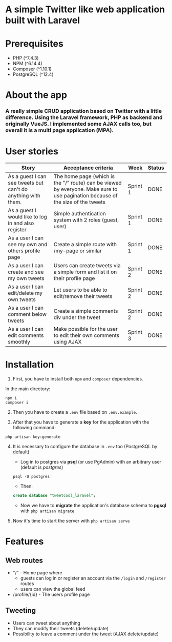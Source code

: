 # A simple Twitter like web application built with Laravel

# Prerequisites

-   PHP (^7.4.3)
-   NPM (^6.14.4)
-   Composer (^1.10.1)
-   PostgreSQL (^12.4)

# About the app

### A really simple CRUD application based on Twitter with a little difference. Using the Laravel framework, PHP as backend and originally VueJS. I implemented some AJAX calls too, but overall it is a multi page application (MPA).

# User stories

| Story                                                        | Acceptance criteria                                                                                                             | Week     | Status |
| ------------------------------------------------------------ | ------------------------------------------------------------------------------------------------------------------------------- | -------- | ------ |
| As a guest I can see tweets but can't do anything with them. | The home page (which is the "/" route) can be viewed by everyone. Make sure to use pagination because of the size of the tweets | Sprint 1 | DONE   |
| As a guest I would like to log in and also register          | Simple authentication system with 2 roles (guest, user)                                                                         | Sprint 1 | DONE   |
| As a user I can see my own and others profile page           | Create a simple route with /my-page or similar                                                                                  | Sprint 1 | DONE   |
| As a user I can create and see my own tweets                 | Users can create tweets via a simple form and list it on their profile page                                                     | Sprint 2 | DONE   |
| As a user I can edit/delete my own tweets                    | Let users to be able to edit/remove their tweets                                                                                | Sprint 2 | DONE   |
| As a user I can comment below tweets                         | Create a simple comments div under the tweet                                                                                    | Sprint 2 | DONE   |
| As a user I can edit comments smoothly                       | Make possible for the user to edit their own comments using AJAX                                                                | Sprint 3 | DONE   |

# Installation

1. First, you have to install both `npm` and `composer` dependencies.

In the main directory:

```
npm i
composer i
```

2. Then you have to create a `.env` file based on `.env.example`.

3. After that you have to generate a **key** for the application with the following command:

```
php artisan key:generate
```

4. It is necessary to configure the database in `.env` too (PostgreSQL by default)

    - Log in to postgres via **psql** (or use PgAdmin) with an arbitrary user (default is _postgres_)

    ```
    psql -U postgres
    ```

    - Then:

    ```sql
    create database "tweetcool_laravel";
    ```

    - Now we have to **migrate** the application's database schema to **pgsql** with `php artisan migrate`

5. Now it's time to start the server with `php artisan serve`

# Features

## Web routes

-   "/" - Home page where
    -   guests can log in or register an account via the `/login` and `/register` routes
    -   users can view the global feed
-   /profile/{id} - The users profile page

## Tweeting

-   Users can tweet about anything
-   They can modify their tweets (delete/update)
-   Possibility to leave a comment under the tweet (AJAX delete/update)

